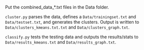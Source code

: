 Put the combined\_data\_\*.txt files in the Data folder.

`cluster.py` parses the data, defines a `Data/trainingset.txt` and `Data/testset.txt`, and generates the clusters. Output is written to `Data/clusters_kmeans.txt.txt` and `Data/clusters_graph.txt`.

`classify.py` tests the testing data and outputs the results/stats to `Data/results_kmeans.txt` and `Data/results_graph.txt`.
